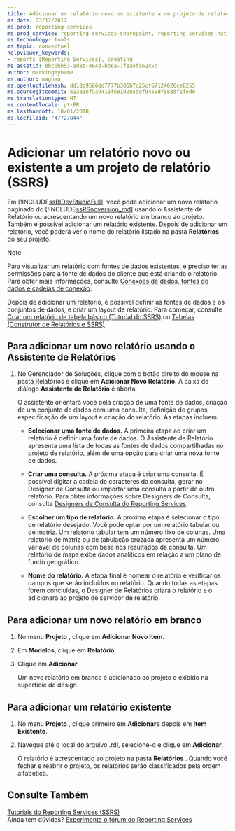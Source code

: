 ```yaml
---
title: Adicionar um relatório novo ou existente a um projeto de relatório (SSRS) | Microsoft Docs
ms.date: 03/17/2017
ms.prod: reporting-services
ms.prod_service: reporting-services-sharepoint, reporting-services-native
ms.technology: tools
ms.topic: conceptual
helpviewer_keywords:
- reports [Reporting Services], creating
ms.assetid: 8bc0bb53-ad8a-464d-bb6a-7fea5fa62c5c
author: markingmyname
ms.author: maghan
ms.openlocfilehash: dd18d9586dd7777b306b7c25cf67124026ce8255
ms.sourcegitcommit: 61381ef939415fe019285def9450d7583df1fed0
ms.translationtype: HT
ms.contentlocale: pt-BR
ms.lasthandoff: 10/01/2018
ms.locfileid: "47727044"
---
```

# <a name="add-a-new-or-existing-report-to-a-report-project-ssrs"></a>Adicionar um relatório novo ou existente a um projeto de relatório (SSRS)
  Em [!INCLUDE[ssBIDevStudioFull](../../includes/ssbidevstudiofull-md.md)], você pode adicionar um novo relatório paginado do [!INCLUDE[ssRSnoversion_md](../../includes/ssrsnoversion-md.md)] usando o Assistente de Relatório ou acrescentando um novo relatório em branco ao projeto. Também é possível adicionar um relatório existente. Depois de adicionar um relatório, você poderá ver o nome do relatório listado na pasta **Relatórios** do seu projeto.  
  
> [!NOTE]  
>  Para visualizar um relatório com fontes de dados existentes, é preciso ter as permissões para a fonte de dados do cliente que está criando o relatório. Para obter mais informações, consulte [Conexões de dados, fontes de dados e cadeias de conexão](../../reporting-services/report-data/data-connections-data-sources-and-connection-strings-report-builder-and-ssrs.md).  
  
 Depois de adicionar um relatório, é possível definir as fontes de dados e os conjuntos de dados, e criar um layout de relatório. Para começar, consulte [Criar um relatório de tabela básico &#40;Tutorial do SSRS&#41;](../../reporting-services/create-a-basic-table-report-ssrs-tutorial.md) ou [Tabelas &#40;Construtor de Relatórios e SSRS&#41;](../../reporting-services/report-design/tables-report-builder-and-ssrs.md).  
  
## <a name="to-add-a-new-report-using-the-report-wizard"></a>Para adicionar um novo relatório usando o Assistente de Relatórios  
  
1.  No Gerenciador de Soluções, clique com o botão direito do mouse na pasta Relatórios e clique em **Adicionar Novo Relatório**. A caixa de diálogo **Assistente de Relatório** é aberta.  
  
     O assistente orientará você pela criação de uma fonte de dados, criação de um conjunto de dados com uma consulta, definição de grupos, especificação de um layout e criação do relatório. As etapas incluem:  
  
    -   **Selecionar uma fonte de dados.** A primeira etapa ao criar um relatório é definir uma fonte de dados. O Assistente de Relatório apresenta uma lista de todas as fontes de dados compartilhadas no projeto de relatório, além de uma opção para criar uma nova fonte de dados.  
  
    -   **Criar uma consulta.** A próxima etapa é criar uma consulta. É possível digitar a cadeia de caracteres da consulta, gerar no Designer de Consulta ou importar uma consulta a partir de outro relatório. Para obter informações sobre Designers de Consulta, consulte [Designers de Consulta do Reporting Services](http://msdn.microsoft.com/library/07efd3f1-804f-45f7-b62a-3e727a3d9835).  
  
    -   **Escolher um tipo de relatório.** A próxima etapa é selecionar o tipo de relatório desejado. Você pode optar por um relatório tabular ou de matriz. Um relatório tabular tem um número fixo de colunas. Uma relatório de matriz ou de tabulação cruzada apresenta um número variável de colunas com base nos resultados da consulta. Um relatório de mapa exibe dados analíticos em relação a um plano de fundo geográfico.  
  
    -   **Nome do relatório.**  A etapa final é nomear o relatório e verificar os campos que serão incluídos no relatório. Quando todas as etapas forem concluídas, o Designer de Relatórios criará o relatório e o adicionará ao projeto de servidor de relatório.  
  
## <a name="to-add-a-new-blank-report"></a>Para adicionar um novo relatório em branco  
  
1.  No menu **Projeto** , clique em **Adicionar Novo Item**.  
  
2.  Em **Modelos**, clique em **Relatório**.  
  
3.  Clique em **Adicionar**.  
  
     Um novo relatório em branco é adicionado ao projeto e exibido na superfície de design.  
  
## <a name="to-add-an-existing-report"></a>Para adicionar um relatório existente  
  
1.  No menu **Projeto** , clique primeiro em **Adicionar**e depois em  **Item Existente**.  
  
2.  Navegue até o local do arquivo .rdl, selecione-o e clique em **Adicionar**.  
  
     O relatório é acrescentado ao projeto na pasta **Relatórios** . Quando você fechar e reabrir o projeto, os relatórios serão classificados pela ordem alfabética.  
  
## <a name="see-also"></a>Consulte Também  
 [Tutoriais do Reporting Services &#40;SSRS&#41;](../../reporting-services/reporting-services-tutorials-ssrs.md)  
 Ainda tem dúvidas? [Experimente o fórum do Reporting Services](http://go.microsoft.com/fwlink/?LinkId=620231)
  
  
